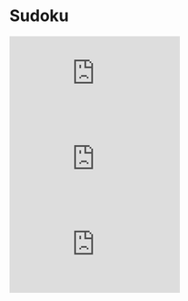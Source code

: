 # Sudoku
[![GitHub license](https://badgen.net/github/license/Naereen/Strapdown.js)](https://github.com/Naereen/StrapDown.js/blob/master/LICENSE)
[![GitHub commits](https://badgen.net/github/commits/Naereen/Strapdown.js)](https://GitHub.com/Naereen/StrapDown.js/commit/)
[![GitHub latest commit](https://badgen.net/github/last-commit/Naereen/Strapdown.js)](https://GitHub.com/Naereen/StrapDown.js/commit/)
